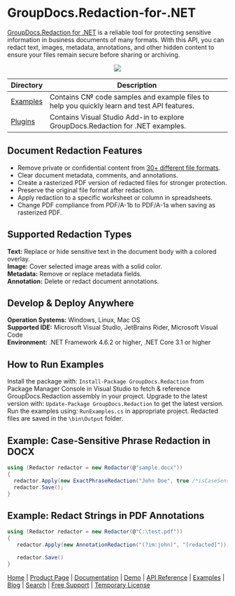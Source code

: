 # GroupDocs.Redaction-for-.NET

[GroupDocs.Redaction for .NET](https://products.groupdocs.com/redaction/net) is a reliable tool for protecting sensitive information in business documents of many formats. With this API, you can redact text, images, metadata, annotations, and other hidden content to ensure your files remain secure before sharing or archiving. 

<p align="center">
  <a title="Download complete GroupDocs.Redaction for .NET source code" href="https://github.com/groupdocs-redaction/GroupDocs.Redaction-for-.NET/archive/master.zip">
	<img src="https://raw.github.com/AsposeExamples/java-examples-dashboard/master/images/downloadZip-Button-Large.png" />
  </a>
</p>

Directory | Description
--------- | -----------
[Examples](https://github.com/groupdocs-redaction/GroupDocs.Redaction-for-.NET/tree/master/Examples)  | Contains С№ code samples and example files to help you quickly learn and test API features. 
[Plugins](https://github.com/groupdocs-redaction/GroupDocs.Redaction-for-.NET/tree/master/Plugins/GroupDocsRedactionVSPlugin) | Contains Visual Studio Add-in to explore GroupDocs.Redaction for .NET examples.

## Document Redaction Features

- Remove private or confidential content from [30+ different file formats](https://docs.groupdocs.com/redaction/net/supported-document-formats).
- Clear document metadata, comments, and annotations.
- Create a rasterized PDF version of redacted files for stronger protection.
- Preserve the original file format after redaction.
- Apply redaction to a specific worksheet or column in spreadsheets.
- Change PDF compliance from PDF/A-1b to PDF/A-1a when saving as rasterized PDF.

## Supported Redaction Types

**Text:** Replace or hide sensitive text in the document body with a colored overlay.\
**Image:** Cover selected image areas with a solid color.\
**Metadata:** Remove or replace metadata fields.\
**Annotation:** Delete or redact document annotations.

## Develop & Deploy Anywhere

**Operation Systems:** Windows, Linux, Mac OS\
**Supported IDE:** Microsoft Visual Studio, JetBrains Rider, Microsoft Visual Code\
**Environment:** .NET Framework 4.6.2 or higher, .NET Core 3.1 or higher

## How to Run Examples

Install the package with: `Install-Package GroupDocs.Redaction` from Package Manager Console in Visual Studio to fetch & reference GroupDocs.Redaction assembly in your project. 
Upgrade to the latest version with: `Update-Package GroupDocs.Redaction` to get the latest version.
Run the examples using: `RunExamples.cs` in appropriate project.
Redacted files are saved in the  `\bin\Output` folder.

## Example: Case-Sensitive Phrase Redaction in DOCX

```csharp
using (Redactor redactor = new Redactor(@"sample.docx"))
{
  redactor.Apply(new ExactPhraseRedaction("John Doe", true /*isCaseSensitive*/, new ReplacementOptions("[personal]")));
  redactor.Save();
}
```

## Example: Redact Strings in PDF Annotations

```csharp
using (Redactor redactor = new Redactor(@"C:\test.pdf"))
{
   redactor.Apply(new AnnotationRedaction("(?im:john)", "[redacted]"));

   redactor.Save()
}
```

[Home](https://products.groupdocs.com/) | [Product Page](https://products.groupdocs.com/redaction/net) | [Documentation](https://docs.groupdocs.com/redaction/net) | [Demo](https://products.groupdocs.app/redaction/family) | [API Reference](https://apireference.groupdocs.com/redaction/net) | [Examples](https://github.com/groupdocs-redaction/GroupDocs.Redaction-for-.NET) | [Blog](https://blog.groupdocs.com/category/redaction/) | [Search](https://search.groupdocs.com/) | [Free Support](https://forum.groupdocs.com/c/redaction) | [Temporary License](https://purchase.groupdocs.com/temporary-license)
